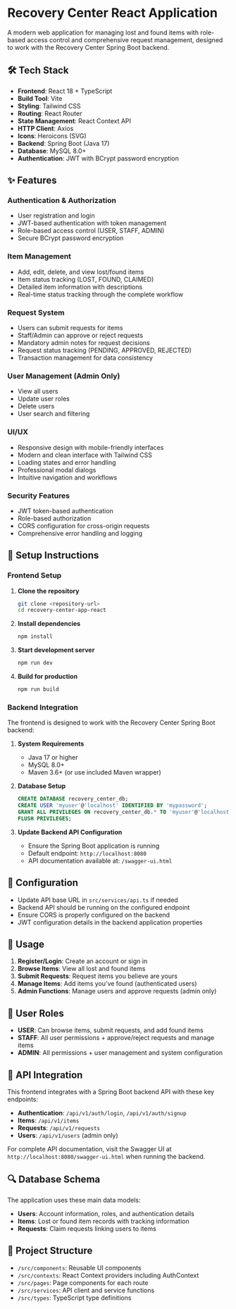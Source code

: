 # Recovery Center React Application

A modern web application for managing lost and found items with role-based access control and comprehensive request management, designed to work with the Recovery Center Spring Boot backend.

## 🛠 Tech Stack

- **Frontend**: React 18 + TypeScript
- **Build Tool**: Vite
- **Styling**: Tailwind CSS
- **Routing**: React Router
- **State Management**: React Context API
- **HTTP Client**: Axios
- **Icons**: Heroicons (SVG)
- **Backend**: Spring Boot (Java 17)
- **Database**: MySQL 8.0+
- **Authentication**: JWT with BCrypt password encryption

## ✨ Features

### Authentication & Authorization
- User registration and login
- JWT-based authentication with token management
- Role-based access control (USER, STAFF, ADMIN)
- Secure BCrypt password encryption

### Item Management
- Add, edit, delete, and view lost/found items
- Item status tracking (LOST, FOUND, CLAIMED)
- Detailed item information with descriptions
- Real-time status tracking through the complete workflow

### Request System
- Users can submit requests for items
- Staff/Admin can approve or reject requests
- Mandatory admin notes for request decisions
- Request status tracking (PENDING, APPROVED, REJECTED)
- Transaction management for data consistency

### User Management (Admin Only)
- View all users
- Update user roles
- Delete users
- User search and filtering

### UI/UX
- Responsive design with mobile-friendly interfaces
- Modern and clean interface with Tailwind CSS
- Loading states and error handling
- Professional modal dialogs
- Intuitive navigation and workflows

### Security Features
- JWT token-based authentication
- Role-based authorization
- CORS configuration for cross-origin requests
- Comprehensive error handling and logging

## 🚀 Setup Instructions

### Frontend Setup

1. **Clone the repository**
   ```bash
   git clone <repository-url>
   cd recovery-center-app-react
   ```

2. **Install dependencies**
   ```bash
   npm install
   ```

3. **Start development server**
   ```bash
   npm run dev
   ```

4. **Build for production**
   ```bash
   npm run build
   ```

### Backend Integration

The frontend is designed to work with the Recovery Center Spring Boot backend:

1. **System Requirements**
   - Java 17 or higher
   - MySQL 8.0+
   - Maven 3.6+ (or use included Maven wrapper)

2. **Database Setup**
   ```sql
   CREATE DATABASE recovery_center_db;
   CREATE USER 'myuser'@'localhost' IDENTIFIED BY 'mypassword';
   GRANT ALL PRIVILEGES ON recovery_center_db.* TO 'myuser'@'localhost';
   FLUSH PRIVILEGES;
   ```

3. **Update Backend API Configuration**
   - Ensure the Spring Boot application is running
   - Default endpoint: `http://localhost:8080`
   - API documentation available at: `/swagger-ui.html`

## 🔧 Configuration

- Update API base URL in `src/services/api.ts` if needed
- Backend API should be running on the configured endpoint
- Ensure CORS is properly configured on the backend
- JWT configuration details in the backend application properties

## 📱 Usage

1. **Register/Login**: Create an account or sign in
2. **Browse Items**: View all lost and found items
3. **Submit Requests**: Request items you believe are yours
4. **Manage Items**: Add items you've found (authenticated users)
5. **Admin Functions**: Manage users and approve requests (admin only)

## 🎯 User Roles

- **USER**: Can browse items, submit requests, and add found items
- **STAFF**: All user permissions + approve/reject requests and manage items
- **ADMIN**: All permissions + user management and system configuration

## 🔗 API Integration

This frontend integrates with a Spring Boot backend API with these key endpoints:

- **Authentication**: `/api/v1/auth/login`, `/api/v1/auth/signup`
- **Items**: `/api/v1/items`
- **Requests**: `/api/v1/requests`
- **Users**: `/api/v1/users` (admin only)

For complete API documentation, visit the Swagger UI at `http://localhost:8080/swagger-ui.html` when running the backend.

## 🔍 Database Schema

The application uses these main data models:

- **Users**: Account information, roles, and authentication details
- **Items**: Lost or found item records with tracking information
- **Requests**: Claim requests linking users to items

## 🧩 Project Structure

- `/src/components`: Reusable UI components
- `/src/contexts`: React Context providers including AuthContext
- `/src/pages`: Page components for each route
- `/src/services`: API client and service functions
- `/src/types`: TypeScript type definitions
